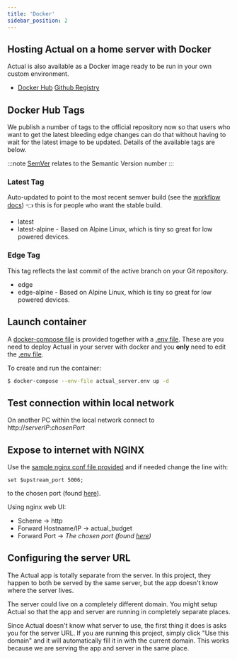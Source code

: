 ```yaml
---
title: 'Docker'
sidebar_position: 2
---
```


## Hosting Actual on a home server with Docker

Actual is also available as a Docker image ready to be run in your own custom environment.

- [Docker Hub](https://hub.docker.com/r/jlongster)
[Github Registry](ghcr.io/actualbudget/actual-server)

## Docker Hub Tags

We publish a number of tags to the official repository now so that users who want to get the latest bleeding edge changes can do that without having to wait for the latest image to be updated. Details of the available tags are below. 

:::note
[SemVer](https://github.com/semver/semver/blob/master/semver.md) relates to the Semantic Version number
:::

### Latest Tag

Auto-updated to point to the most recent semver build (see the [workflow docs](https://github.com/marketplace/actions/docker-metadata-action#typeedge)) 👈 this is for people who want the stable build.

* latest
* latest-alpine - Based on Alpine Linux, which is tiny so great for low powered devices.
  
### Edge Tag

This tag reflects the last commit of the active branch on your Git repository.

* edge 
* edge-alpine - Based on Alpine Linux, which is tiny so great for low powered devices.

## Launch container

A [docker-compose file](https://github.com/actualbudget/actual-server/raw/master/docker-compose.yml) is provided together with a [.env
file](https://github.com/actualbudget/actual-server/raw/14eb9e969ac3aa878aa098736c34d7761d3c88f7/actual_server.env).
These are you need to deploy Actual in your server with docker and you **only** need to edit the
[.env
file](https://github.com/actualbudget/actual-server/raw/14eb9e969ac3aa878aa098736c34d7761d3c88f7/actual_server.env).

To create and run the container:

```bash
$ docker-compose --env-file actual_server.env up -d
```

## Test connection within local network

On another PC within the local network connect to http://*serverIP*:*chosenPort*

## Expose to internet with NGINX

Use the [sample nginx conf file provided](https://github.com/actualbudget/actual-server/raw/14eb9e969ac3aa878aa098736c34d7761d3c88f7/actual.subdomain.conf.sample) and if needed change the
line with:
```text
set $upstream_port 5006;
```
to the chosen port (found [here](https://github.com/actualbudget/actual-server/raw/14eb9e969ac3aa878aa098736c34d7761d3c88f7/actual_server.env)).

Using nginx web UI:
* Scheme -> http
* Forward Hostname/IP -> actual_budget
* Forward Port -> *The chosen port (found [here](https://github.com/actualbudget/actual-server/raw/14eb9e969ac3aa878aa098736c34d7761d3c88f7/actual_server.env))*

## Configuring the server URL

The Actual app is totally separate from the server. In this project, they happen to both be served
by the same server, but the app doesn't know where the server lives.

The server could live on a completely different domain. You might setup Actual so that the app and
server are running in completely separate places.

Since Actual doesn't know what server to use, the first thing it does is asks you for the server
URL. If you are running this project, simply click "Use this domain" and it will automatically fill
it in with the current domain. This works because we are serving the app and server in the same
place.
